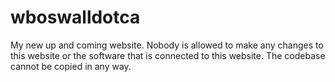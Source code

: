 # wboswalldotca
My new up and coming website.
Nobody is allowed to make any changes to this website or the software that is connected to this website.  The codebase cannot be copied in any way.  
